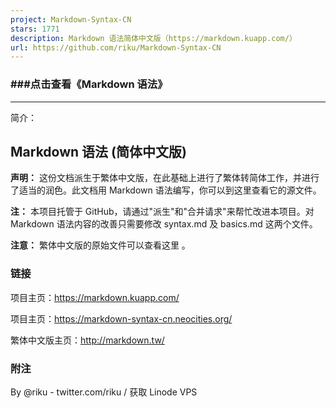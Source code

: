 ```yaml
---
project: Markdown-Syntax-CN
stars: 1771
description: Markdown 语法简体中文版（https://markdown.kuapp.com/）
url: https://github.com/riku/Markdown-Syntax-CN
---
```


### ###点击查看《Markdown 语法》

* * *

简介：

Markdown 语法 (简体中文版)
-------------------

**声明：** 这份文档派生于繁体中文版，在此基础上进行了繁体转简体工作，并进行了适当的润色。此文档用 Markdown 语法编写，你可以到这里查看它的源文件。

**注：** 本项目托管于 GitHub，请通过"派生"和"合并请求"来帮忙改进本项目。对 Markdown 语法内容的改善只需要修改 syntax.md 及 basics.md 这两个文件。

**注意：** 繁体中文版的原始文件可以查看这里 。

### 链接

项目主页：https://markdown.kuapp.com/

项目主页：https://markdown-syntax-cn.neocities.org/

繁体中文版主页：http://markdown.tw/

### 附注

By @riku - twitter.com/riku / 获取 Linode VPS
